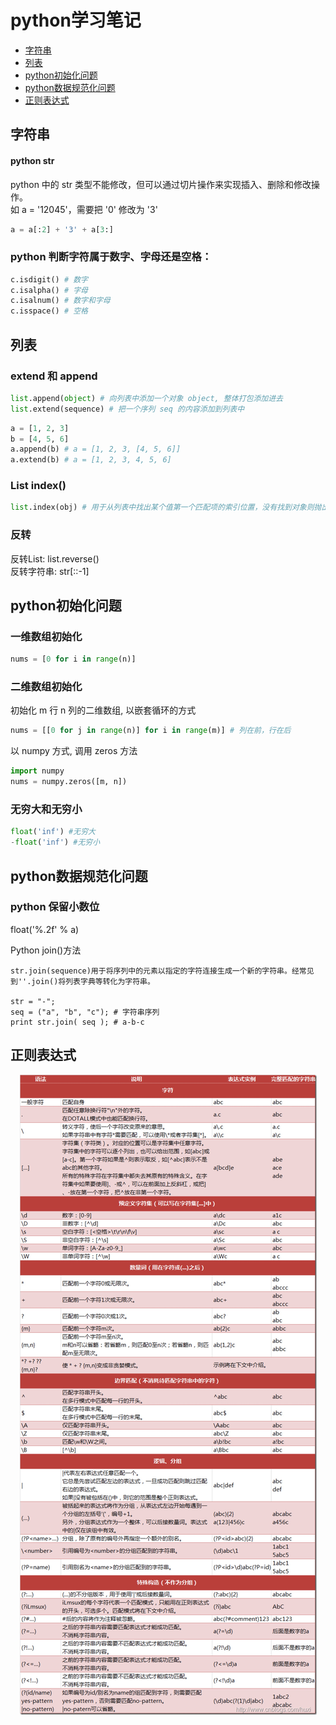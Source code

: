 # python学习笔记
<!-- GFM-TOC -->
* [字符串](#字符串)
* [列表](#列表)
* [python初始化问题](#python初始化问题)
* [python数据规范化问题](#python数据规范化问题)
* [正则表达式](#正则表达式)
<!-- GFM-TOC -->

## 字符串
#### python str  
python 中的 str 类型不能修改，但可以通过切片操作来实现插入、删除和修改操作。  
如 a = '12045'，需要把 '0' 修改为 '3'
```python
a = a[:2] + '3' + a[3:]
```

### python 判断字符属于数字、字母还是空格：  
```python
c.isdigit() # 数字
c.isalpha() # 字母
c.isalnum() # 数字和字母
c.isspace() # 空格
```

## 列表
### extend 和 append  
```python
list.append(object) # 向列表中添加一个对象 object, 整体打包添加进去
list.extend(sequence) # 把一个序列 seq 的内容添加到列表中
```
```python
a = [1, 2, 3]
b = [4, 5, 6]
a.append(b) # a = [1, 2, 3, [4, 5, 6]]
a.extend(b) # a = [1, 2, 3, 4, 5, 6]
```

### List index()
```python
list.index(obj) # 用于从列表中找出某个值第一个匹配项的索引位置，没有找到对象则抛出异常。
```

### 反转
反转List: list.reverse()  
反转字符串: str[::-1]

## python初始化问题

### 一维数组初始化
```python
nums = [0 for i in range(n)]
```

### 二维数组初始化
初始化 m 行 n 列的二维数组, 以嵌套循环的方式
```python
nums = [[0 for j in range(n)] for i in range(m)] # 列在前，行在后
```
以 numpy 方式, 调用 zeros 方法
```python
import numpy
nums = numpy.zeros([m, n])
```

### 无穷大和无穷小
```python
float('inf') #无穷大
-float('inf') #无穷小
```

## python数据规范化问题
### python 保留小数位    
float('%.2f' % a)  
  
Python join()方法  
```
str.join(sequence)用于将序列中的元素以指定的字符连接生成一个新的字符串。经常见到''.join()将列表字典等转化为字符串。

str = "-";
seq = ("a", "b", "c"); # 字符串序列
print str.join( seq ); # a-b-c
```

## 正则表达式
<div align="center"><img src="../../pics/python/re.jpg"></div>
